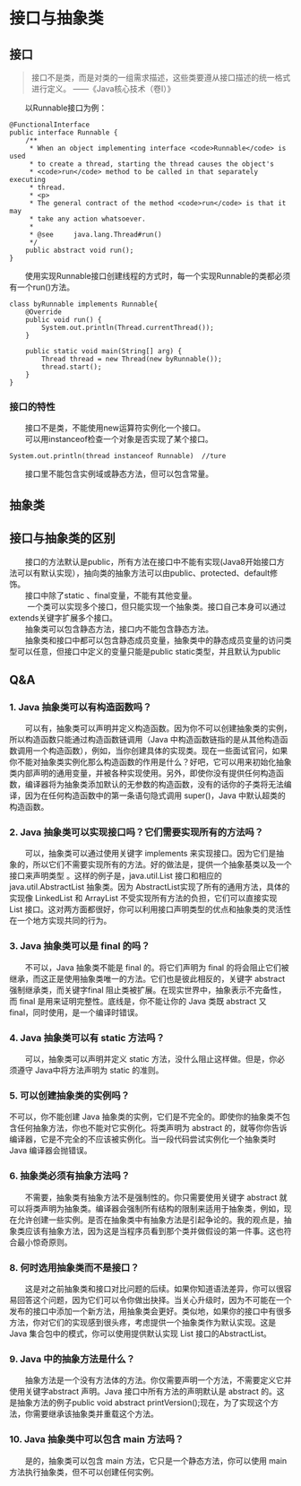 # 接口与抽象类  

## 接口

>接口不是类，而是对类的一组需求描述，这些类要遵从接口描述的统一格式进行定义。
>——《Java核心技术（卷Ⅰ）》  

&emsp;&emsp;以Runnable接口为例：
```
@FunctionalInterface
public interface Runnable {
    /**
     * When an object implementing interface <code>Runnable</code> is used
     * to create a thread, starting the thread causes the object's
     * <code>run</code> method to be called in that separately executing
     * thread.
     * <p>
     * The general contract of the method <code>run</code> is that it may
     * take any action whatsoever.
     *
     * @see     java.lang.Thread#run()
     */
    public abstract void run();
}
```  
&emsp;&emsp;使用实现Runnable接口创建线程的方式时，每一个实现Runnable的类都必须有一个run()方法。
```
class byRunnable implements Runnable{
    @Override
    public void run() {
        System.out.println(Thread.currentThread());
    }

    public static void main(String[] arg) {
        Thread thread = new Thread(new byRunnable());
        thread.start();
    }
}
```  

### 接口的特性  

&emsp;&emsp;接口不是类，不能使用new运算符实例化一个接口。  
&emsp;&emsp;可以用instanceof检查一个对象是否实现了某个接口。
```
System.out.println(thread instanceof Runnable)  //ture
```  
&emsp;&emsp;接口里不能包含实例域或静态方法，但可以包含常量。  


## 抽象类  

## 接口与抽象类的区别  

&emsp;&emsp;接口的方法默认是public，所有⽅法在接⼝中不能有实现(Java8开始接⼝⽅法可以有默认实现），抽向类的抽象方法可以由public、protected、default修饰。  
&emsp;&emsp;接⼝中除了static 、final变量，不能有其他变量。  
&emsp;&emsp; ⼀个类可以实现多个接⼝，但只能实现⼀个抽象类。接⼝⾃⼰本身可以通过extends关键字扩展多个接⼝。  
&emsp;&emsp;抽象类可以包含静态方法，接口内不能包含静态方法。  
&emsp;&emsp;抽象类和接口中都可以包含静态成员变量，抽象类中的静态成员变量的访问类型可以任意，但接口中定义的变量只能是public static类型，并且默认为public 

## Q&A  

### 1. Java 抽象类可以有构造函数吗？
&emsp;&emsp;可以有，抽象类可以声明并定义构造函数。因为你不可以创建抽象类的实例，所以构造函数只能通过构造函数链调用（Java 中构造函数链指的是从其他构造函数调用一个构造函数），例如，当你创建具体的实现类。现在一些面试官问，如果你不能对抽象类实例化那么构造函数的作用是什么？好吧，它可以用来初始化抽象类内部声明的通用变量，并被各种实现使用。另外，即使你没有提供任何构造函数，编译器将为抽象类添加默认的无参数的构造函数，没有的话你的子类将无法编译，因为在任何构造函数中的第一条语句隐式调用 super()，Java 中默认超类的构造函数。  

### 2. Java 抽象类可以实现接口吗？它们需要实现所有的方法吗？
&emsp;&emsp;可以，抽象类可以通过使用关键字 implements 来实现接口。因为它们是抽象的，所以它们不需要实现所有的方法。好的做法是，提供一个抽象基类以及一个接口来声明类型 。这样的例子是，java.util.List 接口和相应的 java.util.AbstractList 抽象类。因为 AbstractList实现了所有的通用方法，具体的实现像 LinkedList 和 ArrayList 不受实现所有方法的负担，它们可以直接实现 List 接口。这对两方面都很好，你可以利用接口声明类型的优点和抽象类的灵活性在一个地方实现共同的行为。

### 3. Java 抽象类可以是 final 的吗？
&emsp;&emsp;不可以，Java 抽象类不能是 final 的。将它们声明为 final 的将会阻止它们被继承，而这正是使用抽象类唯一的方法。它们也是彼此相反的，关键字 abstract 强制继承类，而关键字final 阻止类被扩展。在现实世界中，抽象表示不完备性，而 final 是用来证明完整性。底线是，你不能让你的 Java 类既 abstract 又 final，同时使用，是一个编译时错误。  

### 4. Java 抽象类可以有 static 方法吗？
&emsp;&emsp;可以，抽象类可以声明并定义 static 方法，没什么阻止这样做。但是，你必须遵守 Java中将方法声明为 static 的准则。  

### 5. 可以创建抽象类的实例吗？
不可以，你不能创建 Java 抽象类的实例，它们是不完全的。即使你的抽象类不包含任何抽象方法，你也不能对它实例化。将类声明为 abstract 的，就等你你告诉编译器，它是不完全的不应该被实例化。当一段代码尝试实例化一个抽象类时 Java 编译器会抛错误。  

### 6. 抽象类必须有抽象方法吗？
&emsp;&emsp;不需要，抽象类有抽象方法不是强制性的。你只需要使用关键字 abstract 就可以将类声明为抽象类。编译器会强制所有结构的限制来适用于抽象类，例如，现在允许创建一些实例。是否在抽象类中有抽象方法是引起争论的。我的观点是，抽象类应该有抽象方法，因为这是当程序员看到那个类并做假设的第一件事。这也符合最小惊奇原则。

### 8. 何时选用抽象类而不是接口？
&emsp;&emsp;这是对之前抽象类和接口对比问题的后续。如果你知道语法差异，你可以很容易回答这个问题，因为它们可以令你做出抉择。当关心升级时，因为不可能在一个发布的接口中添加一个新方法，用抽象类会更好。类似地，如果你的接口中有很多方法，你对它们的实现感到很头疼，考虑提供一个抽象类作为默认实现。这是 Java 集合包中的模式，你可以使用提供默认实现 List 接口的AbstractList。  

### 9. Java 中的抽象方法是什么？
&emsp;&emsp;抽象方法是一个没有方法体的方法。你仅需要声明一个方法，不需要定义它并使用关键字abstract 声明。Java 接口中所有方法的声明默认是 abstract 的。这是抽象方法的例子public void abstract printVersion();现在，为了实现这个方法，你需要继承该抽象类并重载这个方法。  

### 10. Java 抽象类中可以包含 main 方法吗？
&emsp;&emsp;是的，抽象类可以包含 main 方法，它只是一个静态方法，你可以使用 main 方法执行抽象类，但不可以创建任何实例。
